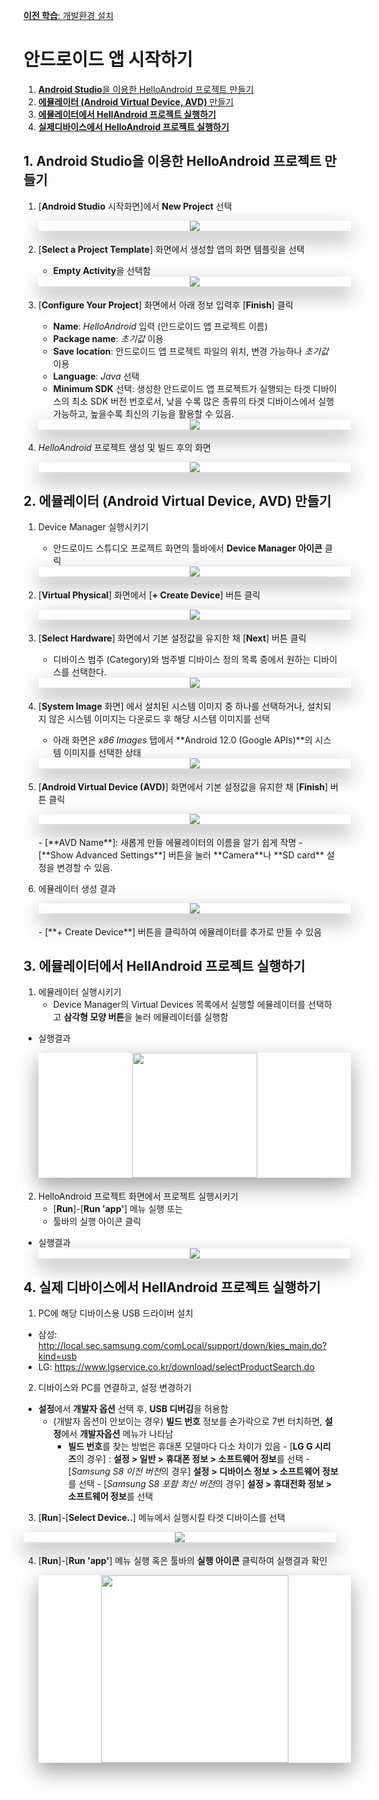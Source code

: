 <style>
div.polaroid {
  	width: 500px;
  	box-shadow: 0 10px 30px 0 rgba(0, 0, 0, 0.2), 0 16px 30px 0 rgba(0, 0, 0, 0.19);
  	text-align: center;
	margin-bottom: 0.5cm;
}
</style>

[**이전 학습**: 개발환경 설치](install_dev_env.html)

# 안드로이드 앱 시작하기
1. [**Android Studio**을 이용한 HelloAndroid 프로젝트 만들기](#start-android)
2. [**에뮬레이터 (Android Virtual Device, AVD)** 만들기](#create-avd)
3. [**에뮬레이터에서 HellAndroid 프로젝트 실행하기**](#run-helloandroid)
4. [**실제디바이스에서 HelloAndroid 프로젝트 실행하기**](#run-by-real-device)

## <a name="start-android"></a> 1. **Android Studio**을 이용한 HelloAndroid 프로젝트 만들기

1. [**Android Studio** 시작화면]에서 **New Project** 선택
	<div class="polaroid">
		<img src="./figure/start-android/as-start.jpg">
	</div>
2. [**Select a Project Template**] 화면에서 생성할  앱의  화면 템플릿을 선택
	- **Empty Activity**을 선택함

	<div class="polaroid">
		<img src="figure/start-android/as-template.jpg">
	</div>
3. [**Configure Your Project**] 화면에서 아래 정보 입력후 [**Finish**] 클릭
	- **Name**: *HelloAndroid* 입력 (안드로이드 앱 프로젝트 이름)
	- **Package name**: *초기값* 이용
	- **Save location**: 안드로이드 앱 프로젝트 파일의 위치, 변경 가능하나 *초기값* 이용
	-  **Language**:  *Java* 선택
	-  **Minimum SDK** 선택: 생성한 안드로이드 앱 프로젝트가 실행되는 타겟 디바이스의 최소 SDK 버전 번호로서, 낮을 수록 많은 종류의 타겟 디바이스에서 실행가능하고, 높을수록 최신의 기능을 활용할 수 있음.

	<div class="polaroid">
		<img src="figure/start-android/as-new-project.jpg">
	</div>

4. *HelloAndroid* 프로젝트 생성 및 빌드 후의 화면

	<div class="polaroid">
		<img src="figure/start-android/as-build-finished.jpg">
	</div>

## <a name="create-avd"></a> 2. **에뮬레이터 (Android Virtual Device, AVD)** 만들기

1. Device Manager 실행시키기
	- 안드로이드 스튜디오 프로젝트 화면의 툴바에서 **Device Manager 아이콘** 클릭
	<div class="polaroid">
		<img src="figure/avd/start-avd.jpg">
	</div>

2. [**Virtual Physical**] 화면에서 [**+ Create Device**] 버튼 클릭

	<div class="polaroid">
		<img src="figure/avd/create-device.jpg">
	</div>


3. [**Select Hardware**] 화면에서 기본 설정값을 유지한 채  [**Next**] 버튼 클릭
	- 디바이스 범주 (Category)와 범주별 디바이스 정의 목록 중에서 원하는 디바이스를 선택한다.
	<div class="polaroid">
		<img src="figure/avd/select-hardware.JPG">
	</div>

4. [**System Image** 화면] 에서 설치된 시스템 이미지 중 하나를 선택하거나, 설치되지 않은 시스템 이미지는 다운로드 후 해당 시스템 이미지를 선택
	- 아래 화면은 *x86 Images* 탭에서 **Android 12.0 (Google APIs)**의  시스템 이미지를 선택한 상태

	 <div class="polaroid">
		<img src="figure/avd/system-image.jpg">
	</div>

5. [**Android Virtual Device (AVD)**] 화면에서 기본 설정값을 유지한 채  [**Finish**] 버튼 클릭
	 <div class="polaroid">
		<img src="./figure/avd/finish-avd.jpg">
	</div>
	- [**AVD Name**]: 새롭게 만들 에뮬레이터의 이름을 알기 쉽게 작명
	- [**Show Advanced Settings**] 버튼을 눌러 **Camera**나 **SD card** 설정을 변경할 수 있음.

6. 에뮬레이터 생성 결과

	<div class="polaroid">
		<img src="figure/avd/avd-result.jpg">
	</div>
	- [**+ Create Device**] 버튼을 클릭하여 에뮬레이터를 추가로 만들 수 있음

## <a name="run-helloandroid"></a> 3. 에뮬레이터에서 HellAndroid 프로젝트 실행하기

1. 에뮬레이터 실행시키기
	- Device Manager의 Virtual Devices 목록에서 실행할 에뮬레이터를 선택하고 **삼각형 모양 버튼**을 눌러 에뮬레이터를  실행함

  - 실행결과

	<div class="polaroid">
		<img src="figure/avd/avd-execution.PNG" width="200px">
	</div>
2. HelloAndroid 프로젝트 화면에서 프로젝트 실행시키기
	- [**Run**]-[**Run 'app'**] 메뉴 실행 또는
	- 툴바의 실행 아이콘 클릭
  - 실행결과
		<div class="polaroid">
			<img src="figure/avd/start-run.PNG">
		</div>

<a name="run-by-real-device"></a>
## 4. 실제 디바이스에서 HellAndroid 프로젝트 실행하기

1. PC에 해당 디바이스용 USB 드라이버 설치
  - 삼성: http://local.sec.samsung.com/comLocal/support/down/kies_main.do?kind=usb
  - LG: https://www.lgservice.co.kr/download/selectProductSearch.do

2. 디바이스와 PC를 연결하고, 설정 변경하기
  - **설정**에서 **개발자 옵션** 선택 후, **USB 디버깅**을 허용함
    - (개발자 옵션이 안보이는 경우) **빌드 번호** 정보를 손가락으로 7번 터치하면, **설정**에서 **개발자옵션** 메뉴가 나타남
      - **빌드 번호**를 찾는 방법은 휴대폰 모델마다 다소 차이가 있음
        	- [**LG G 시리즈**의 경우] : **설정 > 일반 > 휴대폰 정보 > 소프트웨어 정보**를 선택
        	- [*Samsung S8 이전 버전*의 경우]  **설정 > 디바이스 정보 > 소프트웨어 정보**를 선택
        	- [*Samsung S8 포함 최신 버전*의 경우] **설정 > 휴대전화 정보 > 소프트웨어 정보**를 선택
3. [**Run**]-[**Select Device..**] 메뉴에서 실행시킬 타겟 디바이스를 선택

  <div class="polaroid">
    <img src="figure/start-android/select-target2.JPG">
  </div>

4. [**Run**]-[**Run 'app'**] 메뉴 실행 혹은 툴바의 **실행 아이콘** 클릭하여 실행결과 확인

  	<div class="polaroid">
  		<img src="figure/start-android/s9-helloandroid.jpg" width="300px">
  	</div>
